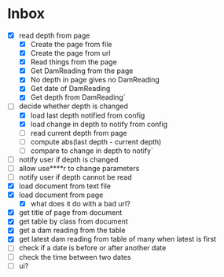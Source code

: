 # Inbox
- [x] read depth from page
  - [x] Create the page from file
  - [x] Create the page from url
  - [x] Read things from the page
  - [x] Get DamReading from the page
  - [x] No depth in page gives no DamReading
  - [x] Get date of DamReading
  - [x] Get depth from DamReading`
- [ ] decide whether depth is changed
  - [x] load last depth notified from config
  - [x] load change in depth to notify from config
  - [ ] read current depth from page
  - [ ] compute abs(last depth - current depth)
  - [ ] compare to change in depth to notify`
- [ ] notify user if depth is changed
- [ ] allow use****r to change parameters
- [ ] notify user if depth cannot be read
- [x] load document from text file
- [x] load document from page
  - [x] what does it do with a bad url? 
- [x] get title of page from document
- [x] get table by class from document
- [x] get a dam reading from the table
- [x] get latest dam reading from table of many when latest is first
- [ ] check if a date is before or after another date
- [ ] check the time between two dates
- [ ] ui?